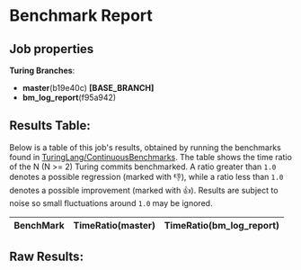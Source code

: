 # Benchmark Report

## Job properties

**Turing Branches**:
- **master**(b19e40c) **[BASE_BRANCH]**
- **bm_log_report**(f95a942) 

## Results Table:

Below is a table of this job's results, obtained by running the
benchmarks found in
[TuringLang/ContinuousBenchmarks](https://github.com/TuringLang/ContinuousBenchmarks). The
table shows the time ratio of the N (N >= 2) Turing commits
benchmarked. A ratio greater than `1.0` denotes a possible regression
(marked with :-1:), while a ratio less than `1.0` denotes a possible
improvement (marked with :+1:). Results are subject to
noise so small fluctuations around `1.0` may be ignored.

| BenchMark    |  TimeRatio(master) |  TimeRatio(bm_log_report) | 
| -----------  |  ----------------------- |  ----------------------- | 

## Raw Results:


